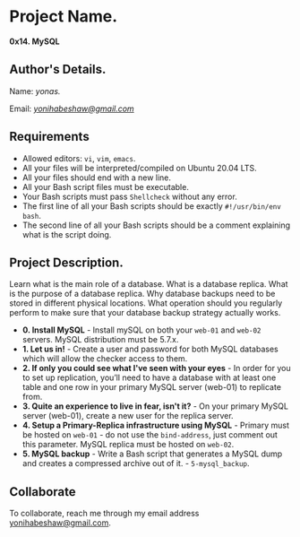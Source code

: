 # Project Name.
**0x14. MySQL**

## Author's Details.
Name: *yonas.*

Email: *yonihabeshaw@gmail.com*

##  Requirements

*   Allowed editors: `vi`, `vim`, `emacs`.
*   All your files will be interpreted/compiled on Ubuntu 20.04 LTS.
*   All your files should end with a new line.
*   All your Bash script files must be executable.
*   Your Bash scripts must pass `Shellcheck` without any error.
*   The first line of all your Bash scripts should be exactly `#!/usr/bin/env bash`.
*   The second line of all your Bash scripts should be a comment explaining what is the script doing.


## Project Description.

Learn what is the main role of a database. What is a database replica.
What is the purpose of a database replica. Why database backups need to be stored in different physical locations. What operation should you regularly perform to make sure that your database backup strategy actually works.


* **0. Install MySQL** - Install mySQL on both your `web-01` and `web-02` servers. MySQL distribution must be 5.7.x.
* **1. Let us in!** - Create a user and password for both MySQL databases which will allow the checker access to them.
* **2. If only you could see what I've seen with your eyes** - In order for you to set up replication, you’ll need to have a database with at least one table and one row in your primary MySQL server (web-01) to replicate from.
* **3. Quite an experience to live in fear, isn't it?** - On your primary MySQL server (web-01), create a new user for the replica server.
* **4. Setup a Primary-Replica infrastructure using MySQL** - Primary must be hosted on `web-01` - do not use the `bind-address`, just comment out this parameter. MySQL replica must be hosted on `web-02`.
* **5. MySQL backup** - Write a Bash script that generates a MySQL dump and creates a compressed archive out of it. - `5-mysql_backup`.


## Collaborate

To collaborate, reach me through my email address yonihabeshaw@gmail.com.

